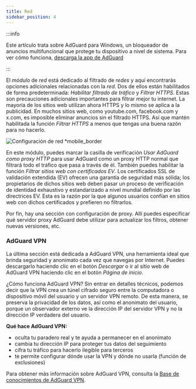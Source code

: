 ```yaml
---
title: Red
sidebar_position: 4
---
```


:::info

Este artículo trata sobre AdGuard para Windows, un bloqueador de anuncios multifuncional que protege tu dispositivo a nivel de sistema. Para ver cómo funciona, [descarga la app de AdGuard](https://agrd.io/download-kb-adblock)

:::

El _módulo_ de _red_ está dedicado al filtrado de _redes_ y aquí encontrarás opciones adicionales relacionadas con la _red_. Dos de ellos están habilitados de forma predeterminada: _Habilitar filtrado de tráfico_ y _Filtrar HTTPS_. Estas son precauciones adicionales importantes para filtrar mejor tu internet. La mayoría de los sitios web utilizan ahora HTTPS y lo mismo se aplica a la publicidad. En muchos sitios web, como youtube.com, facebook.com y x.com, es imposible eliminar anuncios sin el filtrado HTTPS. Así que mantén habilitada la función _Filtrar HTTPS_ a menos que tengas una buena razón para no hacerlo.

![Configuración de red \*mobile\_border](https://cdn.adtidy.org/content/kb/ad_blocker/windows/overview/network-settings.png)

En este módulo, puedes marcar la casilla de verificación _Usar AdGuard como proxy HTTP_ para usar AdGuard como un proxy HTTP normal que filtrará todo el tráfico que pasa a través de él. También puedes habilitar la función _Filtrar sitios web con certificados EV_. Los certificados SSL de validación extendida (EV) ofrecen una garantía de seguridad más sólida; los propietarios de dichos sitios web deben pasar un proceso de verificación de identidad exhaustivo y estandarizado a nivel mundial definido por las directrices EV. Esta es la razón por la que algunos usuarios confían en sitios web con dichos certificados y prefieren no filtrarlos.

Por fin, hay una sección con configuración de proxy. Allí puedes especificar qué servidor proxy AdGuard debe utilizar para actualizar los filtros, obtener nuevas versiones, etc.

### AdGuard VPN

La última sección está dedicada a AdGuard VPN, una herramienta ideal que brinda seguridad y anonimato cada vez que navegas por Internet. Puedes descargarlo haciendo clic en el botón _Descargar_ o ir al sitio web de AdGuard VPN haciendo clic en el botón _Página de inicio_.

¿Cómo funciona AdGuard VPN? Sin entrar en detalles técnicos, podemos decir que la VPN crea un túnel cifrado seguro entre la computadora o dispositivo móvil del usuario y un servidor VPN remoto. De esta manera, se preserva la privacidad de los datos, así como el anonimato del usuario, porque un observador externo ve la dirección IP del servidor VPN y no la dirección IP verdadera del usuario.

**Qué hace AdGuard VPN:**

- oculta tu paradero real y te ayuda a permanecer en el anonimato
- cambia tu dirección IP para proteger tus datos del seguimiento
- cifra tu tráfico para hacerlo ilegible para terceros
- te permite configurar dónde usar la VPN y dónde no usarla (función de exclusiones)

Para obtener más información sobre AdGuard VPN, consulta la [Base de conocimientos de AdGuard VPN](https://adguard-vpn.com/kb/).
